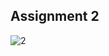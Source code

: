 ## Assignment 2

![2](https://user-images.githubusercontent.com/88143329/168015422-25a7d5e1-618d-4dc8-879f-368170c8160a.png)

